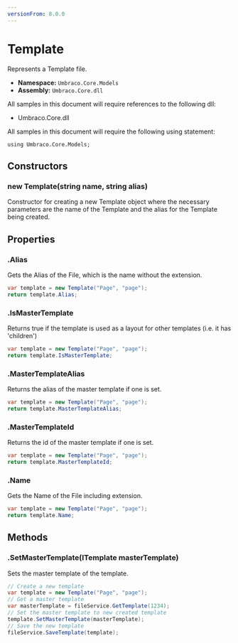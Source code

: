```yaml
---
versionFrom: 8.0.0
---
```


# Template

Represents a Template file.

* **Namespace:** `Umbraco.Core.Models`
* **Assembly:** `Umbraco.Core.dll`

All samples in this document will require references to the following dll:

* Umbraco.Core.dll

All samples in this document will require the following using statement:

    using Umbraco.Core.Models;

## Constructors

### new Template(string name, string alias)

Constructor for creating a new Template object where the necessary parameters are the name of the Template and the alias for the Template being created.

## Properties

### .Alias

Gets the Alias of the File, which is the name without the extension.

```csharp
var template = new Template("Page", "page");
return template.Alias;
```

### .IsMasterTemplate

Returns true if the template is used as a layout for other templates (i.e. it has 'children')

```csharp
var template = new Template("Page", "page");
return template.IsMasterTemplate;
```

### .MasterTemplateAlias

Returns the alias of the master template if one is set.

```csharp
var template = new Template("Page", "page");
return template.MasterTemplateAlias;
```

### .MasterTemplateId

Returns the id of the master template if one is set.

```csharp
var template = new Template("Page", "page");
return template.MasterTemplateId;
```

### .Name

Gets the Name of the File including extension.

```csharp
var template = new Template("Page", "page");
return template.Name;
```

## Methods

### .SetMasterTemplate(ITemplate masterTemplate)

Sets the master template of the template.

```csharp
// Create a new template
var template = new Template("Page", "page");
// Get a master template 
var masterTemplate = fileService.GetTemplate(1234);
// Set the master template to new created template
template.SetMasterTemplate(masterTemplate);
// Save the new template
fileService.SaveTemplate(template);
```
